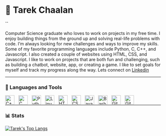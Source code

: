 # 🚀 Tarek Chaalan

**``**

Computer Science graduate who loves to work on projects in my free time. I enjoy building things from the ground up and solving real-life problems with code. I’m always looking for new challenges and ways to improve my skills. Some of my favorite programming languages include Python, C, C++, and Javascript. I also created a couple of websites using HTML, CSS, and Javascript. I like to work on projects that are both fun and challenging, such as building a chatbot, website, app, or creating a game. I like to set goals for myself and track my progress along the way. 
Lets connect on [Linkedin][linkedin]

---

### 🧰 Languages and Tools

<img align="left" alt="C++" width="30px" style="padding-right:10px;" src="https://cdn.jsdelivr.net/gh/devicons/devicon/icons/cplusplus/cplusplus-line.svg" />
<img align="left" alt="C" width="30px" style="padding-right:10px;" src="https://cdn.jsdelivr.net/gh/devicons/devicon/icons/c/c-line.svg" />
<img align="left" alt="Python" width="30px" style="padding-right:10px;" src="https://cdn.jsdelivr.net/gh/devicons/devicon/icons/python/python-plain.svg" />
<img align="left" alt="Linux" width="30px" style="padding-right:10px;" src="https://cdn.jsdelivr.net/gh/devicons/devicon/icons/linux/linux-original.svg" />
<img align="left" alt="HTML" width="30px" style="padding-right:10px;" src="https://cdn.jsdelivr.net/gh/devicons/devicon/icons/html5/html5-plain.svg" />
<img align="left" alt="CSS" width="30px" style="padding-right:10px;" src="https://cdn.jsdelivr.net/gh/devicons/devicon/icons/css3/css3-plain.svg" />
<img align="left" alt="JavaScript" width="30px" style="padding-right:10px;" src="https://cdn.jsdelivr.net/gh/devicons/devicon/icons/javascript/javascript-plain.svg" />
<img align="left" alt="Bash" width="30px" style="padding-right:10px;" src="https://cdn.jsdelivr.net/gh/devicons/devicon/icons/bash/bash-original.svg" />
<img align="left" alt="GitHub" width="30px" style="padding-right:10px;" src="https://cdn.jsdelivr.net/gh/devicons/devicon/icons/github/github-original.svg" />
<img align="left" alt="Git" width="30px" style="padding-right:10px;" src="https://cdn.jsdelivr.net/gh/devicons/devicon/icons/git/git-original.svg" />
<br />


---

### 📊 Stats

[![Tarek's Top Langs](https://github-readme-stats.vercel.app/api/top-langs/?username=tarekchaalan&layout=compact&show_icons=true&theme=dark#gh-dark-mode-only)](https://github.com/anuraghazra/github-readme-stats#gh-dark-mode-only)

#


[linkedin]: https://www.linkedin.com/in/tarekchaalan/
